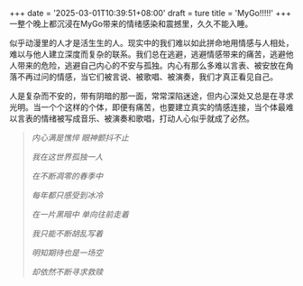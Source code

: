 +++
date = '2025-03-01T10:39:51+08:00'
draft = ture
title = 'MyGo!!!!!'
+++
一整个晚上都沉浸在MyGo带来的情绪感染和震撼里，久久不能入睡。

似乎动漫里的人才是活生生的人。现实中的我们难以如此拼命地用情感与人相处，难以与他人建立深度而复杂的联系。我们总在逃避，逃避情感带来的痛苦，逃避他人带来的危险，逃避自己内心的不安与孤独。内心有那么多难以言表、被安放在角落不再过问的情感，当它们被言说、被歌唱、被演奏，我们才真正看见自己。

人是复杂而不安的，带有阴暗的那一面，常常深陷迷途，但内心深处又总是在寻求光明。当一个个这样的个体，即便有痛苦，也要建立真实的情感连接，当个体最难以言表的情绪被写成音乐、被演奏和歌唱，打动人心似乎就成了必然。

>
>*内心满是憔悴 眼神颤抖不止*
>
>*我在这世界孤独一人*
>
>*在不断凋零的春季中*
>
>*每年都只感受到冰冷*
>
>*在一片黑暗中 单向往前走着*
>
>*我只能不断胡乱写着*
>
>*明知期待也是一场空*
>
>*却依然不断寻求救赎*
>

